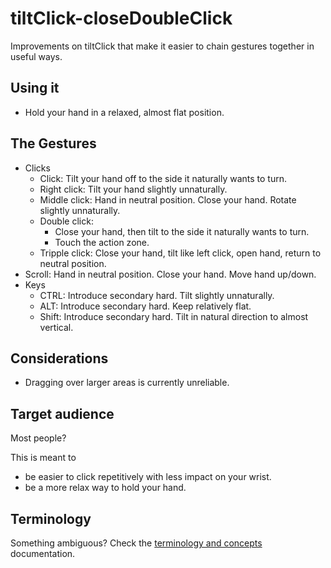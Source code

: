 # tiltClick-closeDoubleClick

Improvements on tiltClick that make it easier to chain gestures together in useful ways.

## Using it

* Hold your hand in a relaxed, almost flat position.

## The Gestures

* Clicks
    * Click: Tilt your hand off to the side it naturally wants to turn.
    * Right click: Tilt your hand slightly unnaturally.
    * Middle click: Hand in neutral position. Close your hand. Rotate slightly unnaturally.
    * Double click:
      * Close your hand, then tilt to the side it naturally wants to turn.
      * Touch the action zone.
    * Tripple click: Close your hand, tilt like left click, open hand, return to neutral position.
* Scroll: Hand in neutral position. Close your hand. Move hand up/down.
* Keys <!-- (nice to haves) -->
    * CTRL: Introduce secondary hard. Tilt slightly unnaturally.
    * ALT: Introduce secondary hard. Keep relatively flat.
    * Shift: Introduce secondary hard. Tilt in natural direction to almost vertical.

## Considerations

* Dragging over larger areas is currently unreliable.

## Target audience

Most people?

This is meant to

* be easier to click repetitively with less impact on your wrist.
* be a more relax way to hold your hand.

## Terminology

Something ambiguous? Check the [terminology and concepts](https://github.com/ksandom/handWavey/blob/main/docs/terminologyAndConcepts.md) documentation.
